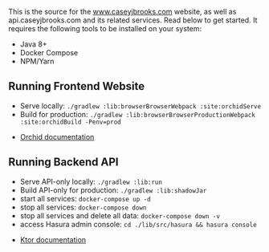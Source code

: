 
This is the source for the www.caseyjbrooks.com website, as well as api.caseyjbrooks.com and its related services. Read
below to get started. It requires the following tools to be installed on your system:

- Java 8+
- Docker Compose
- NPM/Yarn

## Running Frontend Website

- Serve locally: `./gradlew :lib:browserBrowserWebpack :site:orchidServe`
- Build for production: `./gradlew :lib:browserBrowserProductionWebpack :site:orchidBuild -Penv=prod`

* [Orchid documentation](https://orchid.run/)

## Running Backend API

- Serve API-only locally: `./gradlew :lib:run`
- Build API-only for production: `./gradlew :lib:shadowJar`
- start all services: `docker-compose up -d`
- stop all services: `docker-compose down`
- stop all services and delete all data: `docker-compose down -v`
- access Hasura admin console: `cd ./lib/src/hasura && hasura console`

* [Ktor documentation](https://ktor.io/servers)


